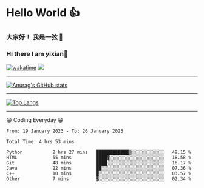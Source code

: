 # Hello World 👍


### 大家好！ 我是一弦 👋
### Hi there I am yixian👋
[![wakatime](https://wakatime.com/badge/user/bcd89b5c-a971-4a22-b959-5fb32df973ad.svg)](https://wakatime.com/@bcd89b5c-a971-4a22-b959-5fb32df973ad)
<a href="mailto:haoruilee@contact.ac.cn"><img src="https://img.shields.io/badge/<Mail>-<yixian272197@gmail.com>-<brightgreen>"></a>
***

[![Anurag's GitHub stats](https://github-readme-stats.vercel.app/api?username=1-on&theme=prussian)](https://github.com/anuraghazra/github-readme-stats)

***

[![Top Langs](https://github-readme-stats.vercel.app/api/top-langs/?username=1-on)](https://github.com/anuraghazra/github-readme-stats)


***
😁 Coding Everyday 😁
<!--START_SECTION:waka-->

```text
From: 19 January 2023 - To: 26 January 2023

Total Time: 4 hrs 53 mins

Python           2 hrs 27 mins   ████████████▒░░░░░░░░░░░░   49.15 %
HTML             55 mins         ████▓░░░░░░░░░░░░░░░░░░░░   18.58 %
Git              48 mins         ████░░░░░░░░░░░░░░░░░░░░░   16.17 %
Java             22 mins         ██░░░░░░░░░░░░░░░░░░░░░░░   07.36 %
C++              10 mins         █░░░░░░░░░░░░░░░░░░░░░░░░   03.57 %
Other            7 mins          ▓░░░░░░░░░░░░░░░░░░░░░░░░   02.34 %
```

<!--END_SECTION:waka-->

<!--
**1-on/1-on** is a ✨ _special_ ✨ repository because its `README.md` (this file) appears on your GitHub profile.

Here are some ideas to get you started:

- 🔭 I’m currently working on ...
- 🌱 I’m currently learning ...
- 👯 I’m looking to collaborate on ...
- 🤔 I’m looking for help with ...
- 💬 Ask me about ...
- 📫 How to reach me: ...
- 😄 Pronouns: ...
- ⚡ Fun fact: ...
-->
